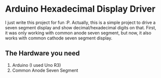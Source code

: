 # Arduino Hexadecimal Display Driver

I just write this project for fun :P. Actually, this is a simple project to drive a seven segment display and show decimal/hexadecimal digits on 
that. First, it was only working with common anode seven segment, but now, it also works with common cathode seven segment display.

## The Hardware you need 

1. Arduino (I used Uno R3) 
2. Common Anode Seven Segment
